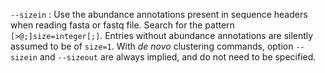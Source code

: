 `--sizein`
: Use the abundance annotations present in sequence headers when
  reading fasta or fastq file. Search for the pattern
  `[>@;]size=integer[;]`. Entries without abundance annotations are
  silently assumed to be of `size=1`. With *de novo* clustering
  commands, option `--sizein` and `--sizeout` are always implied, and
  do not need to be specified.
